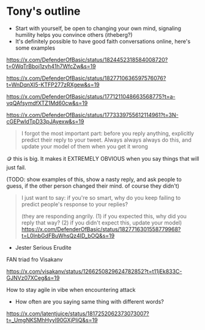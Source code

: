 # Tony's outline

- Start with yourself, be open to changing your own mind, signaling humility helps you convince others (itheberg?)
- It's definitely possible to have good faith conversations online, here's some examples

https://x.com/DefenderOfBasic/status/1824452318584008720?t=0WqTrBboj1zyh41h7WfcZw&s=19

https://x.com/DefenderOfBasic/status/1827710636597576076?t=WnDqnXI5-KTFP277zRXgew&s=19

https://x.com/DefenderOfBasic/status/1771211048663568775?t=a-vqQAfsymdfXTZ1Md60cw&s=19

https://x.com/DefenderOfBasic/status/1773339755612114961?t=3N-cGEPwIdTpD33pJAyexw&s=19

> I forgot the most important part: before you reply anything, explicitly predict their reply to your tweet. Always always always do this, and update your model of them when you get it wrong

🪙 this is big. It makes it EXTREMELY OBVIOUS when you say things that will just fail. 

(TODO: show examples of this, show a nasty reply, and ask people to guess, if the other person changed their mind. of course they didn't)

> I just want to say: if you're so smart, why do you keep failing to predict people's response to your replies?
> 
> (they are responding angrily. (1) if you expected this, why did you reply that way? (2) if you didn't expect this, update your model)
https://x.com/DefenderOfBasic/status/1827716301558779968?t=L0lnbGdFBuWhsQz4ID_bOQ&s=19


- Jester Serious Erudite

FAN triad fro Visakanv

https://x.com/visakanv/status/1266250829624782852?t=t11jEk833C-GJNVz07XCeg&s=19

How to stay agile in vibe when encountering attack

- How often are you saying same thing with different words?

https://x.com/latentjuice/status/1817252062373073007?t=_UmgNKSMhHyyI90GXjPIiQ&s=19

